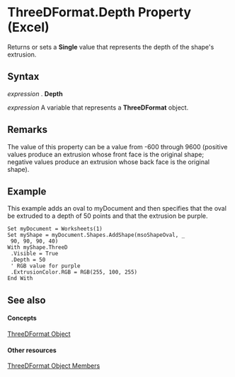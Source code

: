 
# ThreeDFormat.Depth Property (Excel)

Returns or sets a  **Single** value that represents the depth of the shape's extrusion.


## Syntax

 _expression_ . **Depth**

 _expression_ A variable that represents a **ThreeDFormat** object.


## Remarks

The value of this property can be a value from -600 through 9600 (positive values produce an extrusion whose front face is the original shape; negative values produce an extrusion whose back face is the original shape).


## Example

This example adds an oval to myDocument and then specifies that the oval be extruded to a depth of 50 points and that the extrusion be purple.


```
Set myDocument = Worksheets(1) 
Set myShape = myDocument.Shapes.AddShape(msoShapeOval, _ 
 90, 90, 90, 40) 
With myShape.ThreeD 
 .Visible = True 
 .Depth = 50 
 ' RGB value for purple 
 .ExtrusionColor.RGB = RGB(255, 100, 255) 
End With
```


## See also


#### Concepts


[ThreeDFormat Object](9cb41236-6aba-4d6c-a54c-5e177657c8d1.md)
#### Other resources


[ThreeDFormat Object Members](1693142f-53c2-1185-6162-9a99b3ae25d6.md)
